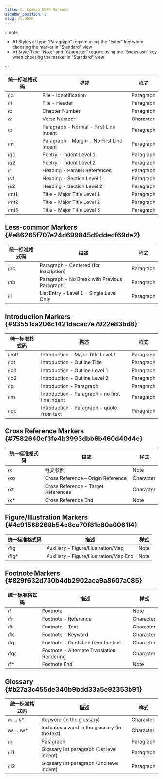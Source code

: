 ```yaml
---
title: C. Common USFM Markers
sidebar_position: 2
slug: /C.USFM
---
```




:::note

- All Styles of type "Paragraph" require using the "Enter" key when choosing the marker in "Standard" view
- All Style Type "Note" and "Character" require using the "Backslash" key when choosing the marker in "Standard" view

:::


| 统一标准格式码 | 描述                                        | 样式        |
| ------- | ----------------------------------------- | --------- |
| \id    | File - Identification                     | Paragraph |
| \h     | File - Header                             | Paragraph |
| \c     | Chapter Number                            | Paragraph |
| \v     | Verse Number                              | Character |
| \p     | Paragraph - Normal - First Line Indent    | Paragraph |
| \m     | Paragraph - Margin - No First Line Indent | Paragraph |
| \q1    | Poetry - Indent Level 1                   | Paragraph |
| \q2    | Poetry - Indent Level 2                   | Paragraph |
| \r     | Heading - Parallel References             | Paragraph |
| \s1    | Heading - Section Level 1                 | Paragraph |
| \s2    | Heading - Section Level 2                 | Paragraph |
| \mt1   | Title - Major Title Level 1               | Paragraph |
| \mt2   | Title - Major Title Level 2               | Paragraph |
| \mt3   | Title - Major Title Level 3               | Paragraph |


## Less-common Markers {#e86265f707e24d699845d9ddecf69de2}


| 统一标准格式码 | 描述                                           | 样式        |
| ------- | -------------------------------------------- | --------- |
| \pc    | Paragraph - Centered (for Inscription)       | Paragraph |
| \nb    | Paragraph - No Break with Previous Paragraph | Paragraph |
| \li    | List Entry - Level 1 - Single Level Only     | Paragraph |


## Introduction Markers {#93551ca206c1421dacac7e7922e83bd8}


| 统一标准格式码 | 描述                                              | 样式        |
| ------- | ----------------------------------------------- | --------- |
| \imt1  | Introduction - Major Title Level 1              | Paragraph |
| \iot   | Introduction - Outline Title                    | Paragraph |
| \io1   | Introduction - Outline Level 1                  | Paragraph |
| \io2   | Introduction - Outline Level 2                  | Paragraph |
| \ip    | Introduction - Paragraph                        | Paragraph |
| \im    | Introduction - Paragraph - no first line indent | Paragraph |
| \ipq   | Introduction - Paragraph - quote from text      | Paragraph |


## Cross Reference Markers {#7582640cf3fe4b3993dbb6b460d40d4c}


| 统一标准格式码 | 描述                                  | 样式        |
| ------- | ----------------------------------- | --------- |
| \x     | 经文参照                                | Note      |
| \xo    | Cross Reference – Origin Reference  | Character |
| \xt    | Cross Reference - Target References | Character |
| \x*    | Cross Reference End                 | Note      |


## Figure/Illustration Markers {#4e91568268b54c8ea70f81c80a0061f4}


| 统一标准格式码 | 描述                                      | 样式   |
| ------- | --------------------------------------- | ---- |
| \fig   | Auxiliary - Figure/Illustration/Map     | Note |
| \fig*  | Auxiliary - Figure/Illustration/Map End | Note |


## Footnote Markers {#829f632d730b4db2902aca9a8607a085}


| 统一标准格式码 | 描述                                         | 样式        |
| ------- | ------------------------------------------ | --------- |
| \f     | Footnote                                   | Note      |
| \fr    | Footnote - Reference                       | Character |
| \ft    | Footnote - Text                            | Character |
| \fk    | Footnote - Keyword                         | Character |
| \fq    | Footnote - Quotation from the text         | Character |
| \fqa   | Footnote - Alternate Translation Rendering | Character |
| \f*    | Footnote End                               | Note      |


## Glossary {#b27a3c455de340b9bdd33a5e92353b91}


| 统一标准格式码    | 描述                                             | 样式        |
| ---------- | ---------------------------------------------- | --------- |
| \k … k*   | Keyword (in the glossary)                      | Character |
| \w … \w* | Indicates a word in the glossary (in the text) | Character |
| \p        | Paragraph                                      | Paragraph |
| \li1      | Glossary list paragraph (1st level indent)     | Paragraph |
| \li2      | Glossary list paragraph (2nd level indent)     | Paragraph |

